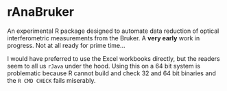 # rAnaBruker

An experimental R package designed to automate data reduction of optical interferometric measurements from the Bruker.  A **very early** work in progress. Not at all ready for prime time...

I would have preferred to use the Excel workbooks directly, but the readers seem to all us `rJava` under the hood. Using this on a 64 bit system is problematic because R cannot build and check 32 and 64 bit binaries and the `R CMD CHECK` fails miserably.
